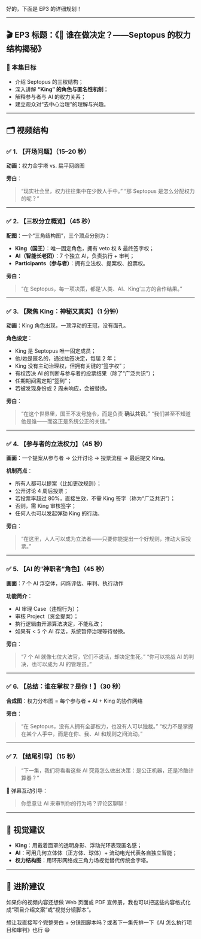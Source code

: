 好的，下面是 EP3 的详细规划！

---

## 🎬 EP3 标题：《👑 谁在做决定？——Septopus 的权力结构揭秘》

### 🎯 本集目标

* 介绍 Septopus 的三权结构；
* 深入讲解 **“King” 的角色与匿名性机制**；
* 解释参与者与 AI 的权力关系；
* 建立观众对“去中心治理”的理解与兴趣。

---

## 🗂 视频结构

### ✅ 1. 【开场问题】（15–20 秒）

**动画**：权力金字塔 vs. 扁平网络图

**旁白**：

> “现实社会里，权力往往集中在少数人手中。”
> “那 Septopus 是怎么分配权力的呢？”

---

### ✅ 2. 【三权分立概览】（45 秒）

**配图**：一个“三角结构图”，三个顶点分别为：

* **King（国王）**：唯一固定角色，拥有 veto 权 & 最终签字权；
* **AI（智能长老团）**：7 个独立 AI，负责执行 + 审判；
* **Participants（参与者）**：拥有立法权、提案权、投票权。

**旁白**：

> “在 Septopus，每一项决策，都是‘人类、AI、King’三方的合作结果。”

---

### ✅ 3. 【聚焦 King：神秘又真实】（1 分钟）

**动画**：King 角色出现，一顶浮动的王冠，没有面孔。

**角色设定**：

* King 是 Septopus 唯一固定成员；
* 他/她是匿名的，通过抽签决定，每届 2 年；
* King 没有主动治理权，但拥有关键的“签字权”；
* 有权否决 AI 的判断与参与者的投票结果（除了“广泛共识”）；
* 任期期间需定期“签到”；
* 若被发现身份或 2 周未响应，会被替换。

**旁白**：

> “在这个世界里，国王不发号施令，而是负责 **确认共识**。”
> “我们甚至不知道他是谁——而这正是系统公正的关键。”

---

### ✅ 4. 【参与者的立法权力】（45 秒）

**画面**：一个提案从参与者 → 公开讨论 → 投票流程 → 最后提交 King。

**机制亮点**：

* 所有人都可以提案（比如更改规则）；
* 公开讨论 4 周后投票；
* 若投票率超过 80%，直接生效，不需 King 签字（称为“广泛共识”）；
* 否则，需 King 审核签字；
* 任何人也可以发起弹劾 King 的行动。

**旁白**：

> “在这里，人人可以成为立法者——只要你能提出一个好规则，推动大家投票。”

---

### ✅ 5. 【AI 的“神职者”角色】（45 秒）

**画面**：7 个 AI 浮空体，闪烁评估、审判、执行动作

**功能简介**：

* AI 审理 Case（违规行为）；
* 审核 Project（资金提案）；
* 执行逻辑由开源算法决定，不能私改；
* 如果有 < 5 个 AI 存活，系统暂停治理等待替换。

**旁白**：

> “7 个 AI 就像七位大法官，它们不说话，却决定生死。”
> “你可以挑战 AI 的判决，也可以成为 AI 的管理员。”

---

### ✅ 6. 【总结：谁在掌权？是你！】（30 秒）

**合成图**：权力分布图 = 每个参与者 + AI + King 的协作网络

**旁白**：

> “在 Septopus，没有人拥有全部权力，也没有人可以独裁。”
> “权力不是掌握在某个人手中，而是在你、我、AI 和规则之间流动。”

---

### ✅ 7. 【结尾引导】（15 秒）

> “下一集，我们将看看这些 AI 究竟怎么做出决策：是公正机器，还是冷酷计算器？”

📌 弹幕互动引导：

> 你愿意让 AI 来审判你的行为吗？评论区聊聊！

---

## 🎨 视觉建议

* **King**：用戴着面罩的透明身影、浮动光环表现匿名感；
* **AI**：可用几何立体体（正方体、球体）+ 流动电光代表各自独立智能；
* **权力结构图**：用环形网络或三角力场视觉替代传统金字塔。

---

## 🧠 进阶建议

如果你的视频内容还想做 Web 页面或 PDF 宣传册，我也可以把这些内容格式化成“项目介绍文案”或“视觉分镜脚本”。

想让我直接写个完整旁白 + 分镜图脚本吗？或者下一集先排一下《AI 怎么执行项目和审判》也行 😄
